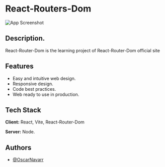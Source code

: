 
# React-Routers-Dom

![App Screenshot](https://res.cloudinary.com/duchgijkt/image/upload/v1676194432/Img-Projects/React-Router-Dom/img1_yiuk1h.jpg)


## Description.

React-Router-Dom is the learning project of React-Router-Dom official site
## Features

- Easy and intuitive web design.
- Responsive design.
- Code best practices.
- Web ready to use in production.


## Tech Stack

**Client:** React, Vite, React-Router-Dom

**Server:** Node.


## Authors

- [@OscarNavarr](https://github.com/OscarNavarr)

